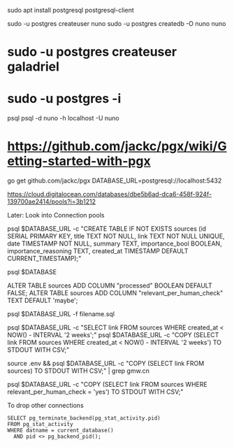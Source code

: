 sudo apt install postgresql postgresql-client

sudo -u postgres createuser nuno
sudo -u postgres createdb -O nuno nuno
# sudo -u postgres createuser galadriel
# sudo -u postgres -i

psql
psql -d nuno -h localhost -U nuno

# https://github.com/jackc/pgx/wiki/Getting-started-with-pgx
go get github.com/jackc/pgx
DATABASE_URL=postgresql://localhost:5432

https://cloud.digitalocean.com/databases/dbe5b6ad-dca6-458f-924f-139700ae2414/pools?i=3b1212

Later: Look into Connection pools

psql $DATABASE_URL -c "CREATE TABLE IF NOT EXISTS sources (id SERIAL PRIMARY KEY, title TEXT NOT NULL, link TEXT NOT NULL UNIQUE, date TIMESTAMP NOT NULL, summary TEXT, importance_bool BOOLEAN, importance_reasoning TEXT, created_at TIMESTAMP DEFAULT CURRENT_TIMESTAMP);"

psql $DATABASE

ALTER TABLE sources ADD COLUMN "processed" BOOLEAN DEFAULT FALSE;
ALTER TABLE sources ADD COLUMN "relevant_per_human_check" TEXT DEFAULT 'maybe';

psql $DATABASE_URL -f filename.sql

psql $DATABASE_URL -c "SELECT link FROM sources WHERE created_at < NOW() - INTERVAL '2 weeks';"
psql $DATABASE_URL -c "COPY (SELECT link FROM sources WHERE created_at < NOW() - INTERVAL '2 weeks') TO STDOUT WITH CSV;"

source .env && psql $DATABASE_URL -c "COPY (SELECT link FROM sources) TO STDOUT WITH CSV;" | grep gmw.cn

psql $DATABASE_URL -c "COPY (SELECT link FROM sources WHERE relevant_per_human_check = 'yes') TO STDOUT WITH CSV;"


To drop other connections

```
SELECT pg_terminate_backend(pg_stat_activity.pid)
FROM pg_stat_activity
WHERE datname = current_database()
  AND pid <> pg_backend_pid();
```
